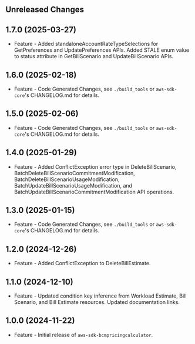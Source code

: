 Unreleased Changes
------------------

1.7.0 (2025-03-27)
------------------

* Feature - Added standaloneAccountRateTypeSelections for GetPreferences and UpdatePreferences APIs. Added STALE enum value to status attribute in GetBillScenario and UpdateBillScenario APIs.

1.6.0 (2025-02-18)
------------------

* Feature - Code Generated Changes, see `./build_tools` or `aws-sdk-core`'s CHANGELOG.md for details.

1.5.0 (2025-02-06)
------------------

* Feature - Code Generated Changes, see `./build_tools` or `aws-sdk-core`'s CHANGELOG.md for details.

1.4.0 (2025-01-29)
------------------

* Feature - Added ConflictException error type in DeleteBillScenario, BatchDeleteBillScenarioCommitmentModification, BatchDeleteBillScenarioUsageModification, BatchUpdateBillScenarioUsageModification, and BatchUpdateBillScenarioCommitmentModification API operations.

1.3.0 (2025-01-15)
------------------

* Feature - Code Generated Changes, see `./build_tools` or `aws-sdk-core`'s CHANGELOG.md for details.

1.2.0 (2024-12-26)
------------------

* Feature - Added ConflictException to DeleteBillEstimate.

1.1.0 (2024-12-10)
------------------

* Feature - Updated condition key inference from Workload Estimate, Bill Scenario, and Bill Estimate resources. Updated documentation links.

1.0.0 (2024-11-22)
------------------

* Feature - Initial release of `aws-sdk-bcmpricingcalculator`.

